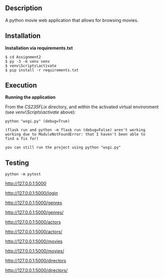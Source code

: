 ## Description

A python movie web application that allows for browsing movies.

## Installation

**Installation via requirements.txt**

```shell
$ cd Assignment2
$ py -3 -m venv venv
$ venv\Scripts\activate
$ pip install -r requirements.txt
```

## Execution

**Running the application**

From the *CS235FLix* directory, and within the activated virtual environment (see *venv\Scripts\activate* above):

```
python "wsgi.py" (debug=True)

(flask run and python -m flask run (debug=False) aren't working 
working due to ModuleNotFoundError: that I haven't been able to 
find a fix for)

you can still run the project using python "wsgi.py"
```

## Testing

```
python -m pytest
```

http://127.0.0.1:5000

http://127.0.0.1:5000/login

http://127.0.0.1:5000/genres

http://127.0.0.1:5000/genres/<genre>

http://127.0.0.1:5000/actors

http://127.0.0.1:5000/actors/<actor>

http://127.0.0.1:5000/movies

http://127.0.0.1:5000/movies/<movie>

http://127.0.0.1:5000/directors

http://127.0.0.1:5000/directors/<director>
